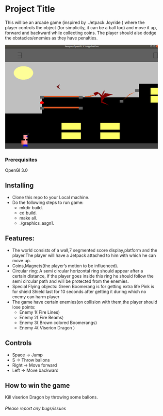 # Project Title
This will be an arcade game (inspired by ​ Jetpack Joyride​ ) where the player
controls the object (for simplicity, it can be a ball too) and move it up, forward and
backward while collecting coins. The player should also dodge the
obstacles/enemies as they have penalties.

![alt text](./Images/jetpack_joyride.png)

### Prerequisites
OpenGl 3.0

## Installing
* Clone this repo to your Local machine.
* Do the following steps to run game:
   * mkdir build.
   * cd build.
   * make all.
   * ./graphics_asgn1.
 
 ## Features:
 * The world consists of a wall,7 segmented score display,platform and the player.The player
   will have a Jetpack attached to him with which he can move up.
 * Coins,Magnets(the player’s motion to be influenced).
 * Circular ring: A semi circular horizontal ring should appear after a certain
  distance, if the player goes inside this ring he should follow the semi circular
  path and will be protected from the enemies.
 * Special Flying objects:
    Green Boomerang is for getting extra life
    Pink is for shield Shield last for 10 seconds after getting it during which no enemy can harm player
 * The game  have certain enemies(on collision with them,the player should lose points:
   * Enemy 1(​ Fire Lines)
   * Enemy 2(​ Fire Beams)
   * Enemy 3(​ Brown colored Boomerangs)
   * Enemy 4(​ Viserion Dragon​ )
  
 ## Controls
  * Space -> Jump
  * S -> Throw ballons
  * Right -> Move forward
  * Left -> Move backward
  
  ## How to win the game
  Kill viserion Dragon by throwing some ballons.
  
 
 ###### Please report any bugs/issues
    
 


